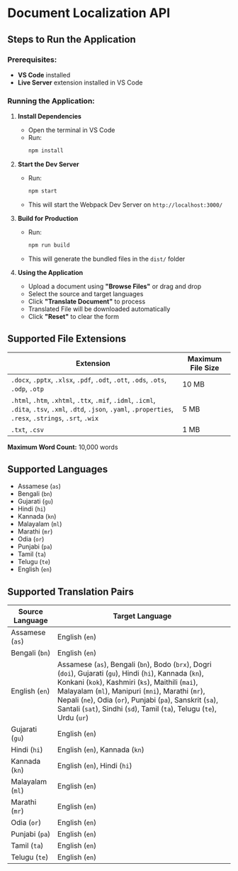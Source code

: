 # Document Localization API

## Steps to Run the Application

### Prerequisites:

- **VS Code** installed
- **Live Server** extension installed in VS Code

### Running the Application:

1. **Install Dependencies**

   - Open the terminal in VS Code
   - Run:
     ```sh
     npm install
     ```

2. **Start the Dev Server**

   - Run:
     ```sh
     npm start
     ```
   - This will start the Webpack Dev Server on `http://localhost:3000/`

3. **Build for Production**

   - Run:
     ```sh
     npm run build
     ```
   - This will generate the bundled files in the `dist/` folder

4. **Using the Application**
   - Upload a document using **"Browse Files"** or drag and drop
   - Select the source and target languages
   - Click **"Translate Document"** to process
   - Translated File will be downloaded automatically
   - Click **"Reset"** to clear the form

## Supported File Extensions

| Extension                                                                                                                                                          | Maximum File Size |
| ------------------------------------------------------------------------------------------------------------------------------------------------------------------ | ----------------- |
| `.docx`, `.pptx`, `.xlsx`, `.pdf`, `.odt`, `.ott`, `.ods`, `.ots`, `.odp`, `.otp`                                                                                  | 10 MB             |
| `.html`, `.htm`, `.xhtml`, `.ttx`, `.mif`, `.idml`, `.icml`, `.dita`, `.tsv`, `.xml`, `.dtd`, `.json`, `.yaml`, `.properties`, `.resx`, `.strings`, `.srt`, `.wix` | 5 MB              |
| `.txt`, `.csv`                                                                                                                                                     | 1 MB              |

**Maximum Word Count:** 10,000 words

## Supported Languages

- Assamese (`as`)
- Bengali (`bn`)
- Gujarati (`gu`)
- Hindi (`hi`)
- Kannada (`kn`)
- Malayalam (`ml`)
- Marathi (`mr`)
- Odia (`or`)
- Punjabi (`pa`)
- Tamil (`ta`)
- Telugu (`te`)
- English (`en`)

## Supported Translation Pairs

| Source Language  | Target Language                                                                                                                                                                                                                                                                                                                                            |
| ---------------- | ---------------------------------------------------------------------------------------------------------------------------------------------------------------------------------------------------------------------------------------------------------------------------------------------------------------------------------------------------------- |
| Assamese (`as`)  | English (`en`)                                                                                                                                                                                                                                                                                                                                             |
| Bengali (`bn`)   | English (`en`)                                                                                                                                                                                                                                                                                                                                             |
| English (`en`)   | Assamese (`as`), Bengali (`bn`), Bodo (`brx`), Dogri (`doi`), Gujarati (`gu`), Hindi (`hi`), Kannada (`kn`), Konkani (`kok`), Kashmiri (`ks`), Maithili (`mai`), Malayalam (`ml`), Manipuri (`mni`), Marathi (`mr`), Nepali (`ne`), Odia (`or`), Punjabi (`pa`), Sanskrit (`sa`), Santali (`sat`), Sindhi (`sd`), Tamil (`ta`), Telugu (`te`), Urdu (`ur`) |
| Gujarati (`gu`)  | English (`en`)                                                                                                                                                                                                                                                                                                                                             |
| Hindi (`hi`)     | English (`en`), Kannada (`kn`)                                                                                                                                                                                                                                                                                                                             |
| Kannada (`kn`)   | English (`en`), Hindi (`hi`)                                                                                                                                                                                                                                                                                                                               |
| Malayalam (`ml`) | English (`en`)                                                                                                                                                                                                                                                                                                                                             |
| Marathi (`mr`)   | English (`en`)                                                                                                                                                                                                                                                                                                                                             |
| Odia (`or`)      | English (`en`)                                                                                                                                                                                                                                                                                                                                             |
| Punjabi (`pa`)   | English (`en`)                                                                                                                                                                                                                                                                                                                                             |
| Tamil (`ta`)     | English (`en`)                                                                                                                                                                                                                                                                                                                                             |
| Telugu (`te`)    | English (`en`)                                                                                                                                                                                                                                                                                                                                             |
